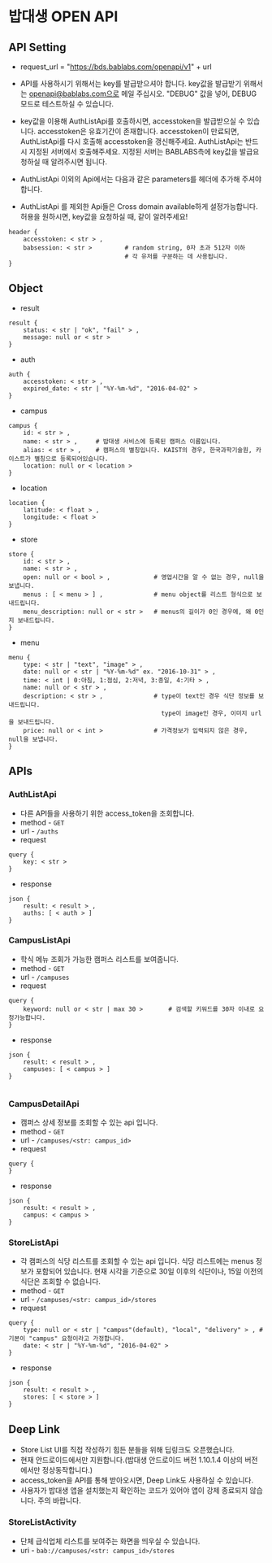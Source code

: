 # 밥대생 OPEN API #

## API Setting ##

* request_url = "https://bds.bablabs.com/openapi/v1" + url

* API를 사용하시기 위해서는 key를 발급받으셔야 합니다. key값을 발급받기 위해서는 openapi@bablabs.com으로 메일 주십시오. "DEBUG" 값을 넣어, DEBUG 모드로 테스트하실 수 있습니다.

* key값을 이용해 AuthListApi를 호출하시면, accesstoken을 발급받으실 수 있습니다. accesstoken은 유효기간이 존재합니다. accesstoken이 만료되면, AuthListApi를 다시 호출해 accesstoken을 갱신해주세요. AuthListApi는 반드시 지정된 서버에서 호출해주세요. 지정된 서버는 BABLABS측에 key값을 발급요청하실 때 알려주시면 됩니다.

* AuthListApi 이외의 Api에서는 다음과 같은 parameters를 헤더에 추가해 주셔야 합니다.

* AuthListApi 를 제외한 Api들은 Cross domain available하게 설정가능합니다. 허용을 원하시면, key값을 요청하실 때, 같이 알려주세요!


```
header {
	accesstoken: < str > ,
	babsession: < str > 		# random string, 0자 초과 512자 이하
								# 각 유저를 구분하는 데 사용됩니다.
}
```


## Object ##

* result

```
result {
    status: < str | "ok", "fail" > ,
    message: null or < str >
}
```

* auth

```
auth {
    accesstoken: < str > ,
    expired_date: < str | "%Y-%m-%d", "2016-04-02" >
}
```

* campus

```
campus {
    id: < str > ,        
    name: < str > ,     # 밥대생 서비스에 등록된 캠퍼스 이름입니다.
    alias: < str > , 	# 캠퍼스의 별칭입니다. KAIST의 경우, 한국과학기술원, 카이스트가 별칭으로 등록되어있습니다.
    location: null or < location >
}
```

* location

```
location {
    latitude: < float > ,        
    longitude: < float >
}
```


* store

```
store {
	id: < str > ,
    name: < str > ,
    open: null or < bool > ,			# 영업시간을 알 수 없는 경우, null을 보냅니다.
    menus : [ < menu > ] ,              # menu object를 리스트 형식으로 보내드립니다.
    menu_description: null or < str >   # menus의 길이가 0인 경우에, 왜 0인지 보내드립니다.
}
```

* menu

```
menu {
    type: < str | "text", "image" > ,
    date: null or < str | "%Y-%m-%d" ex. "2016-10-31" > ,
    time: < int | 0:아침, 1:점심, 2:저녁, 3:종일, 4:기타 > ,  
    name: null or < str > ,
    description: < str > ,              # type이 text인 경우 식단 정보를 보내드립니다.
                                          type이 image인 경우, 이미지 url을 보내드립니다.
    price: null or < int >              # 가격정보가 입력되지 않은 경우, null을 보냅니다.
}
```

## APIs ##


### AuthListApi  


* 다른 API들을 사용하기 위한 access_token을 조회합니다.
* method - `GET`
* url - `/auths`
* request

```
query {
    key: < str >
}
```

* response

```
json {
    result: < result > ,
    auths: [ < auth > ]
}
```


### CampusListApi ###

* 학식 메뉴 조회가 가능한 캠퍼스 리스트를 보여줍니다.
* method - `GET`
* url - `/campuses`
* request

```
query {
    keyword: null or < str | max 30 > 		# 검색할 키워드를 30자 이내로 요청가능합니다.
}
```

* response

```
json {
    result: < result > ,
    campuses: [ < campus > ]
}


```

### CampusDetailApi ###

* 캠퍼스 상세 정보를 조회할 수 있는 api 입니다.
* method - `GET`
* url - `/campuses/<str: campus_id>`
* request

```
query {
}
```

* response

```
json {
    result: < result > ,
    campus: < campus >
}
```


### StoreListApi ###

* 각 캠퍼스의 식당 리스트를 조회할 수 있는 api 입니다. 식당 리스트에는 menus 정보가 포함되어 있습니다. 현재 시각을 기준으로 30일 이후의 식단이나, 15일 이전의 식단은 조회할 수 없습니다.
* method - `GET`
* url - `/campuses/<str: campus_id>/stores`
* request

```
query {
    type: null or < str | "campus"(default), "local", "delivery" > , # 기본이 "campus" 요청이라고 가정합니다.
    date: < str | "%Y-%m-%d", "2016-04-02" >
}
```

* response

```
json {
    result: < result > ,
    stores: [ < store > ]
}
```


## Deep Link ##

* Store List UI를 직접 작성하기 힘든 분들을 위해 딥링크도 오픈했습니다.
* 현재 안드로이드에서만 지원합니다.(밥대생 안드로이드 버전 1.10.1.4 이상의 버전에서만 정상동작합니다.)
* access_token을 API를 통해 받아오시면, Deep Link도 사용하실 수 있습니다.
* 사용자가 밥대생 앱을 설치했는지 확인하는 코드가 있어야 앱이 강제 종료되지 않습니다. 주의 바랍니다.

### StoreListActivity ###

* 단체 급식업체 리스트를 보여주는 화면을 띄우실 수 있습니다.
* uri - `bab://campuses/<str: campus_id>/stores`

